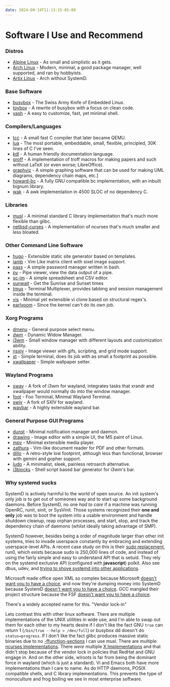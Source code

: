 ```yaml
---
date: 2024-09-14T11:13:15-05:00
---
```

# Software I Use and Recommend

### Distros

* [Alpine Linux](https://www.alpinelinux.org/) - As small and simplistic as it gets.
* [Arch Linux](https://archlinux.org/) - Modern, minimal, a good package manager, well supported, and ran by hobbyists.
* [Artix Linux](https://artixlinux.org/) - Arch without SystemD.

### Base Software

* [busybox](https://www.busybox.net) - The Swiss Army Knife of Embedded Linux.
* [toybox](https://landley.net/toybox/) - A rewrite of busybox with a focus on clean code.
* [yash](https://github.com/magicant/yash) - A easy to customize, fast, yet minimal shell.

### Compilers/Languages

* [tcc](https://bellard.org/tcc/) - A small fast C compiler that later became QEMU.
* [lua](https://www.lua.org/) - The most portable, embeddable, small, flexible, principled, 30K lines of C I've seen.
* [kdl](https://kdl.dev/) - A human friendly documentation language.
* [groff](https://www.gnu.org/software/groff/manual/groff.html) - A implementation of troff macros for making papers and such without LaTeX (or even worse; LibreOffice).
* [graphviz](https://graphviz.org/) - A simple graphing software that can be used for making UML diagrams, dependency chain maps, etc.]
* [howard-bc](https://github.com/gavinhoward/bc) - A fully GNU compatible bc implementation, with an inbuilt bignum library.
* [wak](https://github.com/raygard/wak) - A awk implementation in 4500 SLOC of no dependency C.

### Libraries

* [musl](https://musl.libc.org) - A minimal standard C library implementation that's much more flexible than glibc.
* [netbsd-curses][ncurses implementations] - A implementation of ncurses that's much smaller and less bloated.

### Other Command Line Software

* [hugo](https://www.gohugo.io) - Extensible static site generator based on templates.
* [iamb](https://iamb.chat/) - Vim Like matrix client with sixel image support.
* [pass](https://www.passwordstore.org/) - A simple password manager written in bash.
* [pv](https://www.ivarch.com/programs/pv.shtml) - Pipe viewer, view the data output of a pipe.
* [sc-im](https://github.com/andmarti1424/sc-im) - A simple spreadsheet and CSV editor.
* [sunwait](https://github.com/risacher/sunwait) - Get the Sunrise and Sunset times
* [tmux](https://github.com/tmux/tmux) - Terminal Multiplexer, provides tabbing and session management inside the terminal.
* [vis](https://github.com/martanne/vis) - Minimal yet extensible vi clone based on structural regex's.
* [earlyoom](https://github.com/rfjakob/earlyoom) - Since the kernel can't do its own job.

### Xorg Programs

* [dmenu](https://tools.suckless.org/dmenu/) - General purpose select menu.
* [dwm](https://dwm.suckless.org) - Dynamic Widow Manager.
* [i3wm](https://i3wm.org/) - Small window manager with different layouts and customization ability.
* [nsxiv](https://codeberg.org/nsxiv/nsxiv/) - Image viewer with gifs, scripting, and grid mode support.
* [st](https://st.suckless.org) - Simple terminal, does its job with as small a footprint as possible.
* [xwallpaper](https://github.com/stoeckmann/xwallpaper) - Simple wallpaper setter.

### Wayland Programs

* [sway](https://swaywm.org/) - A fork of i3wm for wayland, integrates tasks that xrandr and xwallpaper would normally do into the window manager.
* [foot](https://codeberg.org/dnkl/foot/) - Foo Terminal, Minimal Wayland Terminal.
* [swiv](https://github.com/ShaqeelAhmad/swiv) - A fork of SXIV for wayland.
* [waybar](https://github.com/Alexays/Waybar) - A highly extensible wayland bar.

### General Purpose GUI Programs

* [dunst](https://github.com/dunst-project/dunst) - Minimal notification manager and daemon.
* [drawing](https://maoschanz.github.io/drawing/) - Image editor with a simple UI, the MS paint of Linux.
* [mpv](https://mpv.io/) - Minimal extensible media player.
* [zathura](https://pwmt.org/projects/zathura/) - Vim-like document reader for PDF and other formats.
* [dillo](https://dillo-browser.github.io/) - A retro-style low footprint, although less than functional, browser with gemini and gopher support.
* [ludo](https://github.com/libretro/ludos) - A minimalist, sleek, painless retroarch alternative.
* [i3blocks](https://vivien.github.io/i3blocks/) - Shell script based bar generator for i3wm's bar.

### Why systemd sucks

SystemD is actively harmful to the world of open source. An init system's only job is to
get out of someones way and to start up some background daemons. Before SystemD, no one *had to care*
if a machine was running OpenRC, runit, sinit, or SysVinit. Those systems recognized their **one and only**
job was to boot the system into a usable environment and handle shutdown cleanup, reap orphan processes, and
start, stop, and track the dependency chain of daemons (whilst ideally taking advantage of SMP).

SystemD however, besides being a order of magnitude larger than other init systems, tries to invade userspace
constantly by embracing and extending userspace-level APIs. A recent case study on this is their [sudo replacement],
run0, which exists because sudo is 250,000 lines of code, and instead of using the fairly simple and easy to understand
API that is setuid. They rely on the systemd exclusive API (configured with **javascript**) polkit. Also see dbus, udev,
and [trying to shove systemd into other applications][tmuxissue].

Microsoft made office open XML so complex because Microsoft [doesn't want you to have a choice][OOXML], and now
they're dumping money into SystemD because SystemD [doesn't want you to have a choice][SystemD-RedHat].
GCC mangled their project structure because the FSF [doesn't want you to have a choice][RMSEML].

There's a widely accepted name for this. "Vendor lock-in"

Lets contrast this with other linux software. There are multiple implementations of the UNIX utilities in wide use,
and I'm able to swap out them for each other to my hearts desire if I don't like the fact GNU `true` can return 1
(`/bin/true --help > /dev/full`) or busybox dd doesn't do `status=progress`. If I don't like the fact glibc produces
massive static binaries due to no [-ffunction-sections] I can use musl. There are multiple [ncurses implementations].
There _were_ multiple [X Implementations](https://en.wikipedia.org/wiki/XFree86) and that didn't stop because of
the vendor lock in policies that RedHat and GNU engage in. And on the other side, wlroots is far from being the dominant
force in wayland (which is just a standard). Vi and Emacs both have more implementations than I care to name. As do HTTP
daemons, POSIX compatible shells, and C library implementations. This prevents the type of monoculture and frog boiling
we see in most enterprise software.

[^1]: btw

[OOXML]: http://noooxml.wikidot.com/
[SystemD-RedHat]: https://www.redhat.com/archives/fedora-devel-list/2008-January/msg00861.html
[sudo replacement]: https://mastodon.social/@pid_eins/112353324518585654
[tmuxissue]: https://github.com/tmux/tmux/issues/428
[RMSEML]: https://gcc.gnu.org/legacy-ml/gcc/2000-01/msg00572.html
[ncurses implementations]: https://github.com/sabotage-linux/netbsd-curses
[-ffunction-sections]: https://elinux.org/images/2/2d/ELC2010-gc-sections_Denys_Vlasenko.pdf
